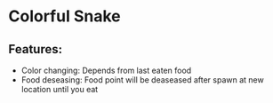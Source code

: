 # Colorful Snake
## Features: 
* Color changing: Depends from last eaten food
* Food deseasing: Food point will be deaseased after spawn at new location until you eat

